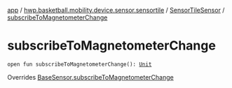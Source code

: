 [app](../../index.md) / [hwp.basketball.mobility.device.sensor.sensortile](../index.md) / [SensorTileSensor](index.md) / [subscribeToMagnetometerChange](.)

# subscribeToMagnetometerChange

`open fun subscribeToMagnetometerChange(): `[`Unit`](https://kotlinlang.org/api/latest/jvm/stdlib/kotlin/-unit/index.html)

Overrides [BaseSensor.subscribeToMagnetometerChange](../../hwp.basketball.mobility.device.sensor/-base-sensor/subscribe-to-magnetometer-change.md)


